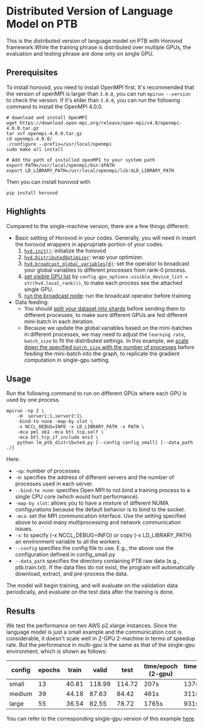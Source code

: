 # Distributed Version of Language Model on PTB

This is the distributed version of language model on PTB with Horovod framework.While the training phrase is distributed over multiple GPUs, the evaluation and testing phrase are done only on single GPU.

## Prerequisites

To install horovod, you need to install OpenMPI first. It's recommended that the version of openMPI is larger than `3.0.0`, you can run `mpirun --version` to check the version. If it's elder than `3.0.0`, you can run the following command to install the OpenMPI 4.0.0.

```
# download and install OpenMPI
wget https://download.open-mpi.org/release/open-mpi/v4.0/openmpi-4.0.0.tar.gz
tar xvf openmpi-4.0.0.tar.gz
cd openmpi-4.0.0/
./configure --prefix=/usr/local/openmpi
sudo make all install

# Add the path of installed openMPI to your system path
export PATH=/usr/local/openmpi/bin:$PATH
export LD_LIBRARY_PATH=/usr/local/openmpi/lib:$LD_LIBRARY_PATH
```

Then you can install horovod with

```
pip install horovod
```

## Highlights

Compared to the single-machine version, there are a few things different:

- Basic setting of Horovod in your codes. Generally, you will need in insert the horovod wrappers in appropriate portion of your codes.
    1. [`hvd.init()`](https://github.com/asyml/texar/blob/master/examples/distributed_gpu/lm_ptb_distributed.py#L76): initialize the horovod
    2. [`hvd.DistributedOptimizer`](https://github.com/asyml/texar/blob/master/examples/distributed_gpu/lm_ptb_distributed.py#L131): wrap your optimizer.
    3. [`hvd.broadcast_global_variables(0)`](https://github.com/asyml/texar/blob/master/examples/distributed_gpu/lm_ptb_distributed.py#L191): set the operator to broadcast your global variables to different processes from rank-0 process.
    4. [set visible GPU list](https://github.com/asyml/texar/blob/master/examples/distributed_gpu/lm_ptb_distributed.py#L194) by `config.gpu_options.visible_device_list = str(hvd.local_rank())`, to make each process see the attached single GPU.
    5. [run the broadcast node](https://github.com/asyml/texar/blob/master/examples/distributed_gpu/lm_ptb_distributed.py#L203): run the broadcast operator before training
- Data feeding:
    - You should [split your dataset into shards](https://github.com/asyml/texar/blob/master/examples/distributed_gpu/ptb_reader.py#L52) before sending them to different processes, to make sure different GPUs are fed different mini-batch in each iteration.
    - Because we update the global variables based on the mini-batches in different processes, we may need to adjust the `learning rate`, `batch_size` to fit the distributed settings. In this example, we [scale down the specified `batch_size` with the number of processes](https://github.com/asyml/texar/blob/master/examples/distributed_gpu/ptb_reader.py#L45) before feeding the mini-batch into the graph, to replicate the gradient computation in single-gpu setting.

## Usage ##

Run the following command to run on different GPUs where each GPU is used by one process.
```
mpirun -np 2 \
    -H  server1:1,server2:1\
    -bind-to none -map-by slot \
    -x NCCL_DEBUG=INFO -x LD_LIBRARY_PATH -x PATH \
    -mca pml ob1 -mca btl tcp,self \
    -mca btl_tcp_if_include ens3 \
    python lm_ptb_distributed.py [--config config_small] [--data_path ./]
```

Here:
  * `-np`: number of processes
  * `-H`: specifies the address of different servers and the number of processes used in each server.
  * `--bind-to none`: specifies Open MPI to not bind a training process to a single CPU core (which would hurt performance).
  * `-map-by slot`: allows you to have a mixture of different NUMA configurations because the default behavior is to bind to the socket.
  * `-mca`: set the MPI communication interface. Use the setting specified above to avoid many multiprocessing and network communication issues.
  * `-x`: to specify (-x NCCL_DEBUG=INFO) or copy (-x LD_LIBRARY_PATH) an environment variable to all the workers.
  * `--config` specifies the config file to use. E.g., the above use the configuration defined in config_small.py
  * `--data_path` specifies the directory containing PTB raw data (e.g., ptb.train.txt). If the data files do not exist, the program will automatically download, extract, and pre-process the data.

The model will begin training, and will evaluate on the validation data periodically, and evaluate on the test data after the training is done. 

## Results ##

We test the performance on two AWS p2.xlarge instances. 
Since the language model is just a small example and the communication cost is considerable, it doesn't scale well in 2-GPU 2-machine in terms of speedup rate. But the performance in multi-gpu is the same as that of the single-gpu environment, which is shown as follows:

| config | epochs | train | valid  | test  | time/epoch (2-gpu) | time/epoch(single-gpu) |
| -------| -------| ------| -------| ------| -----| -----|
| small  | 13     | 40.81 | 118.99 | 114.72| 207s | 137s |
| medium | 39     | 44.18 |  87.63 |  84.42| 461s | 311s |
| large  | 55     | 36.54 |  82.55 |  78.72| 1765s | 931s |

You can refer to the corresponding single-gpu version of this example [here](https://github.com/asyml/texar/tree/master/examples/language_model_ptb).
